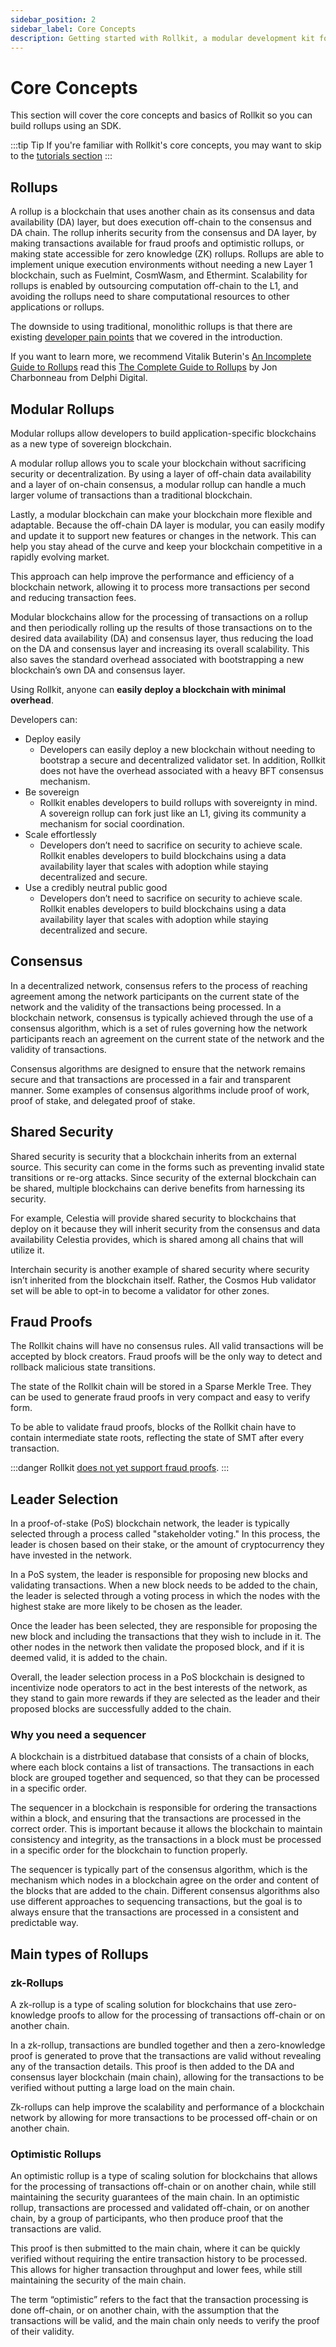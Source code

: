 ```yaml
---
sidebar_position: 2
sidebar_label: Core Concepts
description: Getting started with Rollkit, a modular development kit for building rollup chains.
---
```


# Core Concepts

This section will cover the core concepts and basics of Rollkit so you can
build rollups using an SDK.

:::tip Tip
If you're familiar with Rollkit's core concepts, you may want to skip to the
[tutorials section](../category/tutorials)
:::

## Rollups

A rollup is a blockchain that uses another chain as its consensus and data
availability (DA) layer, but does execution off-chain to the consensus and
DA chain. The rollup inherits security from the consensus and DA layer, by
making transactions available for fraud proofs and optimistic rollups, or
making state accessible for zero knowledge (ZK) rollups. Rollups are able
to implement unique execution environments without needing a new Layer 1
blockchain, such as Fuelmint, CosmWasm, and Ethermint. Scalability for
rollups is enabled by outsourcing computation off-chain to the L1, and
avoiding the rollups need to share computational resources to other
applications or rollups.

The downside to using traditional, monolithic rollups is that there are
existing [developer pain points](./intro.md#developer-pain-points)
that we covered in the introduction.

If you want to learn more, we recommend Vitalik Buterin's
[An Incomplete Guide to Rollups](https://vitalik.ca/general/2021/01/05/rollup.html)
read this [The Complete Guide to Rollups](https://members.delphidigital.io/reports/the-complete-guide-to-rollups)
by Jon Charbonneau from Delphi Digital.

## Modular Rollups

Modular rollups allow developers to build application-specific blockchains
as a new type of sovereign blockchain.

A modular rollup allows you to scale your blockchain without sacrificing
security or decentralization. By using a layer of off-chain data availability
and a layer of on-chain consensus, a modular rollup can handle a much larger
volume of transactions than a traditional blockchain.

Lastly, a modular blockchain can make your blockchain more flexible and
adaptable. Because the off-chain DA layer is modular, you can easily modify
and update it to support new features or changes in the network. This can
help you stay ahead of the curve and keep your blockchain competitive in
a rapidly evolving market.

This approach can help improve the performance and efficiency of a blockchain
network, allowing it to process more transactions per second and reducing
transaction fees.

Modular blockchains allow for the processing of transactions on a rollup
and then periodically rolling up the results of those transactions on to
the desired data availability (DA) and consensus layer, thus reducing the
load on the DA and consensus layer and increasing its overall scalability.
This also saves the standard overhead associated with bootstrapping a new
blockchain’s own DA and consensus layer.

Using Rollkit, anyone can **easily deploy a blockchain with minimal overhead**.

Developers can:

- Deploy easily
  - Developers can easily deploy a new blockchain without needing to bootstrap
  a secure and decentralized validator set. In addition, Rollkit does not have
  the overhead associated with a heavy BFT consensus mechanism.
- Be sovereign
  - Rollkit enables developers to build rollups with sovereignty in mind. A
  sovereign rollup can fork just like an L1, giving its community a mechanism
  for social coordination.
- Scale effortlessly
  - Developers don’t need to sacrifice on security to achieve scale. Rollkit
  enables developers to build blockchains using a data availability layer that
  scales with adoption while staying decentralized and secure.
- Use a credibly neutral public good
  - Developers don’t need to sacrifice on security to achieve scale. Rollkit
  enables developers to build blockchains using a data availability layer that
  scales with adoption while staying decentralized and secure.

## Consensus

In a decentralized network, consensus refers to the process of reaching
agreement among the network participants on the current state of the network
and the validity of the transactions being processed. In a blockchain network,
consensus is typically achieved through the use of a consensus algorithm,
which is a set of rules governing how the network participants reach an
agreement on the current state of the network and the validity of transactions.

Consensus algorithms are designed to ensure that the network remains secure
and that transactions are processed in a fair and transparent manner. Some
examples of consensus algorithms include proof of work, proof of stake,
and delegated proof of stake.

## Shared Security

Shared security is security that a blockchain inherits from an external source.
This security can come in the forms such as preventing invalid state
transitions or re-org attacks. Since security of the external blockchain can
be shared, multiple blockchains can derive benefits from harnessing its
security.

For example, Celestia will provide shared security to blockchains that deploy
on it because they will inherit security from the consensus and data
availability Celestia provides, which is shared among all chains that will
utilize it.

Interchain security is another example of shared security where security
isn’t inherited from the blockchain itself. Rather, the Cosmos Hub validator
set will be able to opt-in to become a validator for other zones.

## Fraud Proofs

The Rollkit chains will have no consensus rules. All valid transactions will
be accepted by block creators. Fraud proofs will be the only way to detect
and rollback malicious state transitions.

The state of the Rollkit chain will be stored in a Sparse Merkle Tree.
They can be used to generate fraud proofs in very compact and easy to verify form.

To be able to validate fraud proofs, blocks of the Rollkit chain have
to contain intermediate state roots, reflecting the state of SMT after every
transaction.

:::danger
Rollkit [does not yet support fraud proofs](./rollkit-stack.md).
:::

## Leader Selection

In a proof-of-stake (PoS) blockchain network, the leader is typically
selected through a process called "stakeholder voting." In this process,
the leader is chosen based on their stake, or the amount of cryptocurrency
they have invested in the network.

In a PoS system, the leader is responsible for proposing new blocks and
validating transactions. When a new block needs to be added to the chain,
the leader is selected through a voting process in which the nodes with
the highest stake are more likely to be chosen as the leader.

Once the leader has been selected, they are responsible for proposing the
new block and including the transactions that they wish to include in it.
The other nodes in the network then validate the proposed block, and if
it is deemed valid, it is added to the chain.

Overall, the leader selection process in a PoS blockchain is designed to
incentivize node operators to act in the best interests of the network,
as they stand to gain more rewards if they are selected as the leader
and their proposed blocks are successfully added to the chain.

### Why you need a sequencer

A blockchain is a distrbitued database that consists of a chain of blocks,
where each block contains a list of transactions. The transactions in each
block are grouped together and sequenced, so that they can be processed
in a specific order.

The sequencer in a blockchain is responsible for ordering the transactions
within a block, and ensuring that the transactions are processed in the
correct order. This is important because it allows the blockchain to maintain
consistency and integrity, as the transactions in a block must be processed in
a specific order for the blockchain to function properly.

The sequencer is typically part of the consensus algorithm, which is the
mechanism which nodes in a blockchain agree on the order and content of the
blocks that are added to the chain. Different consensus algorithms also use
different approaches to sequencing transactions, but the goal is to always
ensure that the transactions are processed in a consistent and predictable way.

## Main types of Rollups

### zk-Rollups

A zk-rollup is a type of scaling solution for blockchains that use
zero-knowledge proofs to allow for the processing of transactions
off-chain or on another chain.

In a zk-rollup, transactions are bundled together and then a zero-knowledge
proof is generated to prove that the transactions are valid without revealing
any of the transaction details. This proof is then added to the DA and consensus
layer blockchain (main chain), allowing for the transactions to be verified
without putting a large load on the main chain.

Zk-rollups can help improve the scalability and performance of a blockchain
network by allowing for more transactions to be processed off-chain or on
another chain.

### Optimistic Rollups

An optimistic rollup is a type of scaling solution for blockchains that
allows for the processing of transactions off-chain or on another chain,
while still maintaining the security guarantees of the main chain. In an
optimistic rollup, transactions are processed and validated off-chain,
or on another chain, by a group of participants, who then produce proof
that the transactions are valid.

This proof is then submitted to the main chain, where it can be quickly
verified without requiring the entire transaction history to be processed.
This allows for higher transaction throughput and lower fees, while still
maintaining the security of the main chain.

The term “optimistic” refers to the fact that the transaction processing
is done off-chain, or on another chain, with the assumption that the
transactions will be valid, and the main chain only needs to verify the
proof of their validity.
